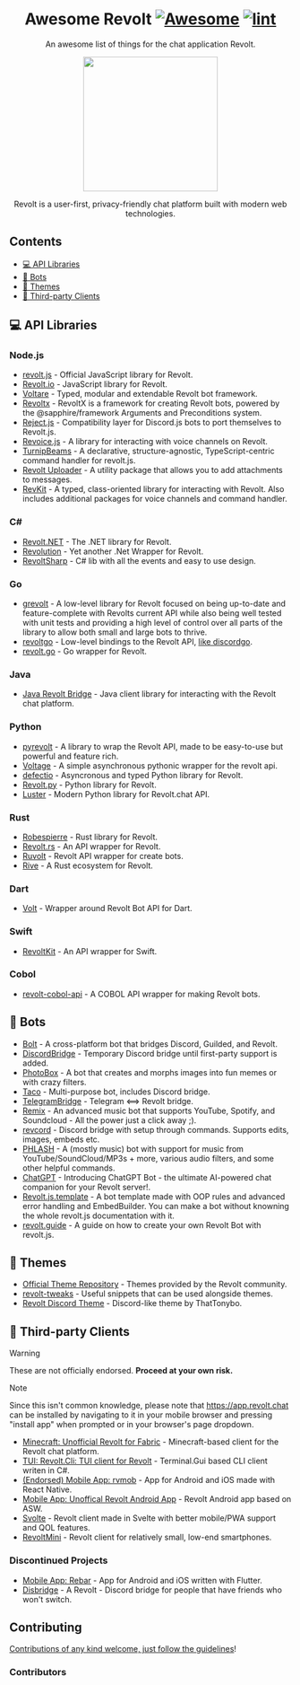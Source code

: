 <div align="center">

<!-- title -->

<!--lint ignore no-dead-urls-->
# Awesome Revolt [![Awesome](https://awesome.re/badge.svg)](https://awesome.re) [![lint](https://github.com/insertish/awesome-revolt/actions/workflows/lint.yaml/badge.svg?branch=master)](https://github.com/insertish/awesome-revolt/actions/workflows/lint.yaml)

<!-- subtitle -->

An awesome list of things for the chat application Revolt.

<!-- image -->

<a href="https://revolt.chat" target="_blank" rel="noopener noreferrer">
  <img src="https://app.revolt.chat/assets/logo_round.png" height="240" />
</a>

<!-- description -->

Revolt is a user-first, privacy-friendly chat platform built with modern web technologies.

</div>

<!-- TOC -->

## Contents

- [💻 API Libraries](#-api-libraries)
- [🤖 Bots](#-bots)
- [🎨 Themes](#-themes)
- [🔧 Third-party Clients](#-third-party-clients)

<!-- CONTENT -->

## 💻 API Libraries

### Node.js
- [revolt.js](https://www.npmjs.com/package/revolt.js) - Official JavaScript library for Revolt.
- [Revolt.io](https://github.com/revolt-io/revolt.io) - JavaScript library for Revolt.
- [Voltare](https://github.com/Dexare/Voltare) - Typed, modular and extendable Revolt bot framework.
- [Revoltx](https://github.com/kaname-png/revoltx) - RevoltX is a framework for creating Revolt bots, powered by the @sapphire/framework Arguments and Preconditions system.
- [Reject.js](https://github.com/revoltrejectorg/reject.js) - Compatibility layer for Discord.js bots to port themselves to Revolt.js.
- [Revoice.js](https://github.com/ShadowLp174/revoice.js) - A library for interacting with voice channels on Revolt.
- [TurnipBeams](https://github.com/lexisother/TurnipBeams) - A declarative, structure-agnostic, TypeScript-centric command handler for revolt.js.
- [Revolt Uploader](https://github.com/ShadowLp174/revolt-uploader) - A utility package that allows you to add attachments to messages.
- [RevKit](https://github.com/Revolt-Unofficial-Clients/revkit) - A typed, class-oriented library for interacting with Revolt. Also includes additional packages for voice channels and command handler.

### C#
- [Revolt.NET](https://www.nuget.org/packages/Revolt.Net/) - The .NET library for Revolt.
- [Revolution](https://github.com/li223/Revolution) - Yet another .Net Wrapper for Revolt.
- [RevoltSharp](https://github.com/xXBuilderBXx/RevoltSharp) - C# lib with all the events and easy to use design.

### Go
- [grevolt](https://github.com/InfinityBotList/grevolt) - A low-level library for Revolt focused on being up-to-date and feature-complete with Revolts current API while also being well tested with unit tests and providing a high level of control over all parts of the library to allow both small and large bots to thrive.
- [revoltgo](https://github.com/sentinelb51/revoltgo) - Low-level bindings to the Revolt API, [like discordgo](https://github.com/bwmarrin/discordgo).
- [revolt.go](https://github.com/ben-forster/revolt) - Go wrapper for Revolt.

### Java
- [Java Revolt Bridge](https://github.com/jrvlt/jrv) - Java client library for interacting with the Revolt chat platform.

### Python
- [pyrevolt](https://github.com/GenericNerd/pyrevolt) - A library to wrap the Revolt API, made to be easy-to-use but powerful and feature rich.
- [Voltage](https://github.com/EnokiUN/voltage) - A simple asynchronous pythonic wrapper for the revolt api.
- [defectio](https://github.com/Darkflame72/defectio) - Asyncronous and typed Python library for Revolt.
- [Revolt.py](https://github.com/Zomatree/revolt.py) - Python library for Revolt.
- [Luster](https://github.com/nerdguyahmad/luster) - Modern Python library for Revolt.chat API.

### Rust
- [Robespierre](https://github.com/dblanovschi/robespierre) - Rust library for Revolt.
- [Revolt.rs](https://github.com/AkiaCode/revolt.rs) - An API wrapper for Revolt.
- [Ruvolt](https://github.com/Arthur-Damasceno/ruvolt) - Revolt API wrapper for create bots.
- [Rive](https://crates.io/crates/rive) - A Rust ecosystem for Revolt.

### Dart
- [Volt](https://github.com/volt-framework/volt) - Wrapper around Revolt Bot API for Dart.

### Swift
- [RevoltKit](https://github.com/gulje/RevoltKit) - An API wrapper for Swift.

### Cobol
- [revolt-cobol-api](https://github.com/kabylake1/revolt-cobol-api) - A COBOL API wrapper for making Revolt bots.

## 🤖 Bots

- [Bolt](https://github.com/williamhorning/bolt) - A cross-platform bot that bridges Discord, Guilded, and Revolt.
- [DiscordBridge](https://github.com/Jan0660/Taco/tree/senpai/DiscordBridge) - Temporary Discord bridge until first-party support is added.
- [PhotoBox](https://github.com/PhotoBoxPW/PhotoBoxRevolt) - A bot that creates and morphs images into fun memes or with crazy filters.
- [Taco](https://github.com/Jan0660/Taco) - Multi-purpose bot, includes Discord bridge.
- [TelegramBridge](https://github.com/o8z/TelegramBridge) - Telegram <==> Revolt bridge.
- [Remix](https://github.com/remix-bot/revolt) - An advanced music bot that supports YouTube, Spotify, and Soundcloud - All the power just a click away ;).
- [revcord](https://github.com/mayudev/revcord) - Discord bridge with setup through commands. Supports edits, images, embeds etc. 
- [PHLASH](https://github.com/itzTheMeow/revolt-phlash) - A (mostly music) bot with support for music from YouTube/SoundCloud/MP3s + more, various audio filters, and some other helpful commands.
- [ChatGPT](https://github.com/NoLogicAlan/ChatGPT) - Introducing ChatGPT Bot - the ultimate AI-powered chat companion for your Revolt server!.
- [Revolt.js.template](https://github.com/sympact06/revolt.js.template) - A bot template made with OOP rules and advanced error handling and EmbedBuilder. You can make a bot without knowning the whole revolt.js documentation with it.
- [revolt.guide](https://revolt.guide) - A guide on how to create your own Revolt Bot with revolt.js.

## 🎨 Themes

- [Official Theme Repository](https://github.com/revoltchat/themes) - Themes provided by the Revolt community.
- [revolt-tweaks](https://github.com/lo-kiss/revolt-tweaks) - Useful snippets that can be used alongside themes.
- [Revolt Discord Theme](https://github.com/ThatTonybo/Revolt-Discord-Theme) - Discord-like theme by ThatTonybo.

## 🔧 Third-party Clients

> [!WARNING]
> These are not officially endorsed. **Proceed at your own risk.**

> [!NOTE]
> Since this isn't common knowledge, please note that <https://app.revolt.chat> can be installed by navigating to it in your mobile browser and pressing "install app" when prompted or in your browser's page dropdown.

- [Minecraft: Unofficial Revolt for Fabric](https://rvf.infi.sh/) - Minecraft-based client for the Revolt chat platform.
- [TUI: Revolt.Cli: TUI client for Revolt](https://github.com/Jan0660/Revolt.Cli) - Terminal.Gui based CLI client writen in C#.
- [(Endorsed) Mobile App: rvmob](https://github.com/revoltchat/rvmob) - App for Android and iOS made with React Native.
- [Mobile App: Unoffical Revolt Android App](https://github.com/ashpotter/revolt-mobile) - Revolt Android app based on ASW.
- [Svolte](https://github.com/itzTheMeow/revolt-svolte) - Revolt client made in Svelte with better mobile/PWA support and QOL features.
- [RevoltMini](https://codeberg.org/amycatgirl/revoltmini) - Revolt client for relatively small, low-end smartphones.

### Discontinued Projects

- [Mobile App: Rebar](https://github.com/jan-software-foundation/rebar) - App for Android and iOS written with Flutter.
- [Disbridge](https://github.com/itzTheMeow/Disbridge) - A Revolt - Discord bridge for people that have friends who won't switch.

<!-- END CONTENT -->

## Contributing

[Contributions of any kind welcome, just follow the guidelines](contributing.md)!

### Contributors

<!-- [Thanks goes to these contributors](https://github.com/insertish/awesome-revolt/graphs/contributors)! -->
